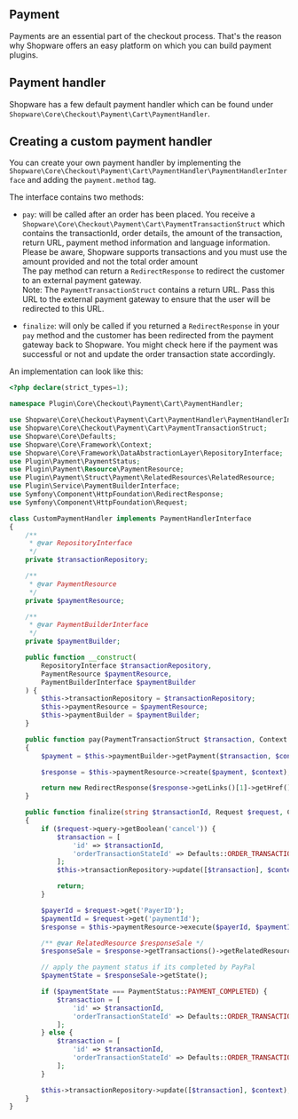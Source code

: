 ## Payment

Payments are an essential part of the checkout process. That's the reason why Shopware offers an easy platform
on which you can build payment plugins.

## Payment handler

Shopware has a few default payment handler which can be found under 
`Shopware\Core\Checkout\Payment\Cart\PaymentHandler`. 

## Creating a custom payment handler

You can create your own payment handler by implementing the 
`Shopware\Core\Checkout\Payment\Cart\PaymentHandler\PaymentHandlerInterface` 
and adding the `payment.method` tag.

The interface contains two methods:

* `pay`: will be called after an order has been placed. 
You receive a `Shopware\Core\Checkout\Payment\Cart\PaymentTransactionStruct` which contains 
the transactionId, order details, the amount of the transaction, return URL, 
payment method information and language information.  
Please be aware, Shopware supports transactions and you must use the amount provided 
and not the total order amount  
The pay method can return a `RedirectResponse` to redirect the customer to an external payment gateway.  
Note: The `PaymentTransactionStruct` contains a return URL. Pass this URL to the external payment gateway 
to ensure that the user will be redirected to this URL.

* `finalize`: will only be called if you returned a `RedirectResponse` in your `pay` method 
and the customer has been redirected from the payment gateway back to Shopware. 
You might check here if the payment was successful or not and update the order transaction state accordingly.

An implementation can look like this:
```php
<?php declare(strict_types=1);

namespace Plugin\Core\Checkout\Payment\Cart\PaymentHandler;

use Shopware\Core\Checkout\Payment\Cart\PaymentHandler\PaymentHandlerInterface;
use Shopware\Core\Checkout\Payment\Cart\PaymentTransactionStruct;
use Shopware\Core\Defaults;
use Shopware\Core\Framework\Context;
use Shopware\Core\Framework\DataAbstractionLayer\RepositoryInterface;
use Plugin\Payment\PaymentStatus;
use Plugin\Payment\Resource\PaymentResource;
use Plugin\Payment\Struct\Payment\RelatedResources\RelatedResource;
use Plugin\Service\PaymentBuilderInterface;
use Symfony\Component\HttpFoundation\RedirectResponse;
use Symfony\Component\HttpFoundation\Request;

class CustomPaymentHandler implements PaymentHandlerInterface
{
    /**
     * @var RepositoryInterface
     */
    private $transactionRepository;

    /**
     * @var PaymentResource
     */
    private $paymentResource;

    /**
     * @var PaymentBuilderInterface
     */
    private $paymentBuilder;

    public function __construct(
        RepositoryInterface $transactionRepository,
        PaymentResource $paymentResource,
        PaymentBuilderInterface $paymentBuilder
    ) {
        $this->transactionRepository = $transactionRepository;
        $this->paymentResource = $paymentResource;
        $this->paymentBuilder = $paymentBuilder;
    }

    public function pay(PaymentTransactionStruct $transaction, Context $context): ?RedirectResponse
    {
        $payment = $this->paymentBuilder->getPayment($transaction, $context);

        $response = $this->paymentResource->create($payment, $context);

        return new RedirectResponse($response->getLinks()[1]->getHref());
    }

    public function finalize(string $transactionId, Request $request, Context $context): void
    {
        if ($request->query->getBoolean('cancel')) {
            $transaction = [
                'id' => $transactionId,
                'orderTransactionStateId' => Defaults::ORDER_TRANSACTION_FAILED,
            ];
            $this->transactionRepository->update([$transaction], $context);

            return;
        }

        $payerId = $request->get('PayerID');
        $paymentId = $request->get('paymentId');
        $response = $this->paymentResource->execute($payerId, $paymentId, $context);

        /** @var RelatedResource $responseSale */
        $responseSale = $response->getTransactions()->getRelatedResources()->getResources()[0];

        // apply the payment status if its completed by PayPal
        $paymentState = $responseSale->getState();

        if ($paymentState === PaymentStatus::PAYMENT_COMPLETED) {
            $transaction = [
                'id' => $transactionId,
                'orderTransactionStateId' => Defaults::ORDER_TRANSACTION_COMPLETED,
            ];
        } else {
            $transaction = [
                'id' => $transactionId,
                'orderTransactionStateId' => Defaults::ORDER_TRANSACTION_OPEN,
            ];
        }

        $this->transactionRepository->update([$transaction], $context);
    }
}
```


